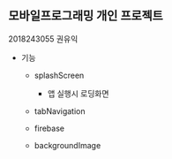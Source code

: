 ## 모바일프로그래밍 개인 프로젝트

2018243055 권유익

- 기능

  - splashScreen
    - 앱 실행시 로딩화면
  - tabNavigation

  - firebase
  - backgroundImage
